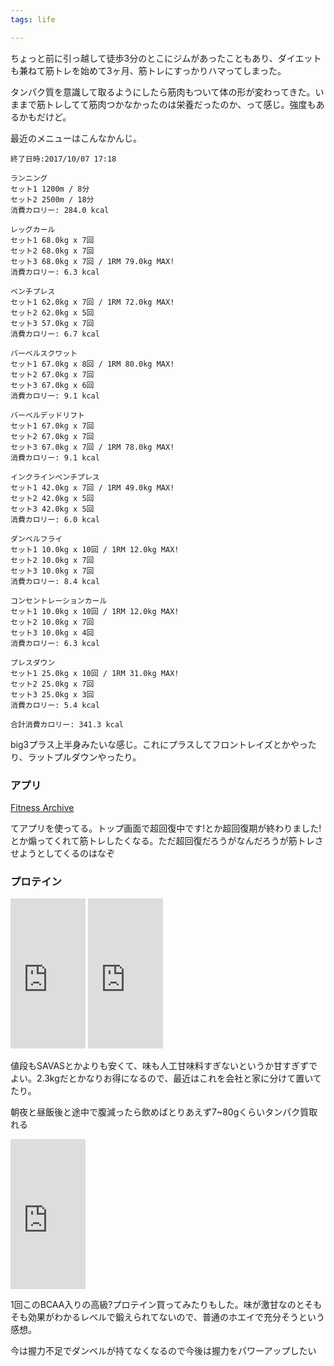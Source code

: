 ```yaml
---
tags: life

---
```


ちょっと前に引っ越して徒歩3分のとこにジムがあったこともあり、ダイエットも兼ねて筋トレを始めて3ヶ月、筋トレにすっかりハマってしまった。

タンパク質を意識して取るようにしたら筋肉もついて体の形が変わってきた。いままで筋トレしてて筋肉つかなかったのは栄養だったのか、って感じ。強度もあるかもだけど。

最近のメニューはこんなかんじ。

```
終了日時:2017/10/07 17:18

ランニング
セット1 1200m / 8分
セット2 2500m / 18分
消費カロリー: 284.0 kcal

レッグカール
セット1 68.0kg x 7回
セット2 68.0kg x 7回
セット3 68.0kg x 7回 / 1RM 79.0kg MAX!
消費カロリー: 6.3 kcal

ベンチプレス 
セット1 62.0kg x 7回 / 1RM 72.0kg MAX!
セット2 62.0kg x 5回
セット3 57.0kg x 7回
消費カロリー: 6.7 kcal

バーベルスクワット
セット1 67.0kg x 8回 / 1RM 80.0kg MAX!
セット2 67.0kg x 7回
セット3 67.0kg x 6回
消費カロリー: 9.1 kcal

バーベルデッドリフト
セット1 67.0kg x 7回
セット2 67.0kg x 7回
セット3 67.0kg x 7回 / 1RM 78.0kg MAX!
消費カロリー: 9.1 kcal

インクラインベンチプレス 
セット1 42.0kg x 7回 / 1RM 49.0kg MAX!
セット2 42.0kg x 5回
セット3 42.0kg x 5回
消費カロリー: 6.0 kcal

ダンベルフライ
セット1 10.0kg x 10回 / 1RM 12.0kg MAX!
セット2 10.0kg x 7回
セット3 10.0kg x 7回
消費カロリー: 8.4 kcal

コンセントレーションカール
セット1 10.0kg x 10回 / 1RM 12.0kg MAX!
セット2 10.0kg x 7回
セット3 10.0kg x 4回
消費カロリー: 6.3 kcal

プレスダウン
セット1 25.0kg x 10回 / 1RM 31.0kg MAX!
セット2 25.0kg x 7回
セット3 25.0kg x 3回
消費カロリー: 5.4 kcal

合計消費カロリー: 341.3 kcal

```

big3プラス上半身みたいな感じ。これにプラスしてフロントレイズとかやったり、ラットプルダウンやったり。

### アプリ
[Fitness Archive](http://www.fit-a.jp/)

てアプリを使ってる。トップ画面で超回復中です!とか超回復期が終わりました!とか煽ってくれて筋トレしたくなる。ただ超回復だろうがなんだろうが筋トレさせようとしてくるのはなぞ


### プロテイン
<iframe style="width:120px;height:240px;" marginwidth="0" marginheight="0" scrolling="no" frameborder="0" src="https://rcm-fe.amazon-adsystem.com/e/cm?ref=qf_sp_asin_til&t=tarossf-22&m=amazon&o=9&p=8&l=as1&IS1=1&detail=1&asins=B01N4AT3MB&linkId=62b586a64a8378c437bcd434ad9eeba2&bc1=000000&lt1=_blank&fc1=333333&lc1=0066c0&bg1=ffffff&f=ifr">
    </iframe>
<iframe style="width:120px;height:240px;" marginwidth="0" marginheight="0" scrolling="no" frameborder="0" src="https://rcm-fe.amazon-adsystem.com/e/cm?ref=qf_sp_asin_til&t=tarossf-22&m=amazon&o=9&p=8&l=as1&IS1=1&detail=1&asins=B00ITIPHLC&linkId=62ad5932ece6a9331ce7c0fca6b23b37&bc1=000000&lt1=_blank&fc1=333333&lc1=0066c0&bg1=ffffff&f=ifr">
    </iframe>
    
値段もSAVASとかよりも安くて、味も人工甘味料すぎないというか甘すぎずでよい。2.3kgだとかなりお得になるので、最近はこれを会社と家に分けて置いてたり。

朝夜と昼飯後と途中で腹減ったら飲めばとりあえず7~80gくらいタンパク質取れる


<iframe style="width:120px;height:240px;" marginwidth="0" marginheight="0" scrolling="no" frameborder="0" src="https://rcm-fe.amazon-adsystem.com/e/cm?ref=qf_sp_asin_til&t=tarossf-22&m=amazon&o=9&p=8&l=as1&IS1=1&detail=1&asins=B017IRXGNU&linkId=c15e91f3a89191d1166670bece8b9ddb&bc1=000000&lt1=_blank&fc1=333333&lc1=0066c0&bg1=ffffff&f=ifr">
    </iframe>
    
1回このBCAA入りの高級?プロテイン買ってみたりもした。味が激甘なのとそもそも効果がわかるレベルで鍛えられてないので、普通のホエイで充分そうという感想。

今は握力不足でダンベルが持てなくなるので今後は握力をパワーアップしたい
    </iframe>

